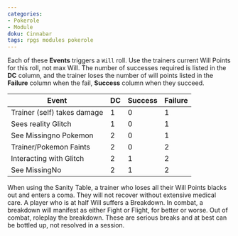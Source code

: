 ```yaml
---
categories:
- Pokerole
- Module
doku: Cinnabar
tags: rpgs modules pokerole
---
```

Each of these **Events** triggers a `Will` roll. Use the trainers current Will Points for this roll, not max Will. The number of successes required is listed in the **DC** column, and the trainer loses the number of will points listed in the **Failure** column when the fail, **Success** column when they succeed.

| Event                       | DC  | Success | Failure |
| --------------------------- | --- | ------- | ------- |
| Trainer (self) takes damage | 1   | 0       | 1       |
| Sees reality Glitch         | 1   | 0       | 1       |
| See Missingno Pokemon       | 2   | 0       | 1       |
| Trainer/Pokemon Faints      | 2   | 0       | 2       |
| Interacting with Glitch     | 2   | 1       | 2       |
| See MissingNo               | 2   | 1       | 2       | 

When using the Sanity Table, a trainer who loses all their Will Points blacks out and enters a coma. They will not recover without extensive medical care. A player who is at half Will suffers a Breakdown. In combat, a breakdown will manifest as either Fight or Flight, for better or worse. Out of combat, roleplay the breakdown. These are serious breaks and at best can be bottled up, not resolved in a session. 